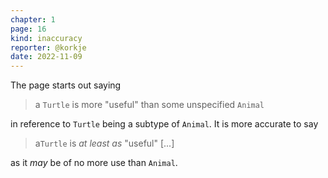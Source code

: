 ```yaml
---
chapter: 1
page: 16
kind: inaccuracy
reporter: @korkje
date: 2022-11-09
---
```


The page starts out saying

> a `Turtle` is more "useful" than some unspecified `Animal`

in reference to `Turtle` being a subtype of `Animal`. It is more accurate to say

> a`Turtle` is *at least as* "useful" [...]

as it *may* be of no more use than `Animal`.
